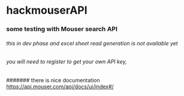 # hackmouserAPI

### some testing with Mouser search API

###### this in dev phase and excel sheet read generation is not available yet
###### you will need to register to get your own API key, 


####### there is nice documentation https://api.mouser.com/api/docs/ui/index#/
